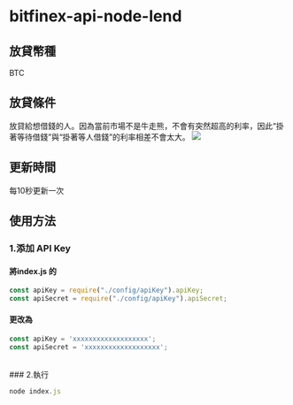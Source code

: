# bitfinex-api-node-lend

## 放貸幣種
BTC
<br>

## 放貸條件
放貸給想借錢的人。因為當前市場不是牛走熊，不會有突然超高的利率，因此“掛著等待借錢”與“掛著等人借錢”的利率相差不會太大。
![](https://firebasestorage.googleapis.com/v0/b/blog-1f60b.appspot.com/o/1*CavSuiyU2lNzXzuX-CIWyg.png?alt=media&token=010335f4-08f7-4833-89b3-876e23c51106)
<br>

## 更新時間
每10秒更新一次
<br>

## 使用方法
### 1.添加 API Key
#### 將index.js 的
```JavaScript
const apiKey = require("./config/apiKey").apiKey;
const apiSecret = require("./config/apiKey").apiSecret;
```

#### 更改為
```JavaScript
const apiKey = 'xxxxxxxxxxxxxxxxxxx';
const apiSecret = 'xxxxxxxxxxxxxxxxxxx';
```
<br>
### 2.執行

```JavaScript
node index.js
```



